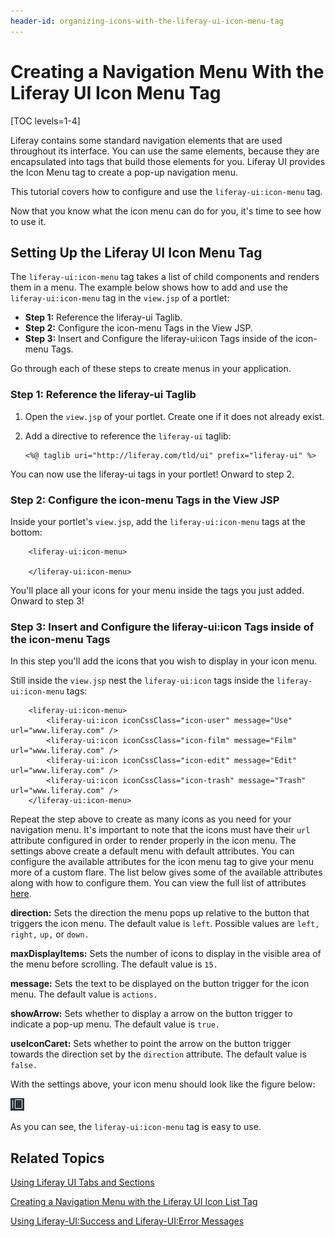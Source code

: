 ```yaml
---
header-id: organizing-icons-with-the-liferay-ui-icon-menu-tag
---
```


# Creating a Navigation Menu With the Liferay UI Icon Menu Tag

[TOC levels=1-4]

Liferay contains some standard navigation elements that are used throughout its
interface. You can use the same elements, because they are encapsulated into
tags that build those elements for you. Liferay UI provides the Icon Menu tag to
create a pop-up navigation menu. 

This tutorial covers how to configure and use the `liferay-ui:icon-menu` tag.

Now that you know what the icon menu can do for you, it's time to see how to use
it. 

## Setting Up the Liferay UI Icon Menu Tag

The `liferay-ui:icon-menu` tag takes a list of child components and renders them
in a menu. The example below shows how to add and use the `liferay-ui:icon-menu` 
tag in the `view.jsp` of a portlet:

- **Step 1:** Reference the liferay-ui Taglib.
- **Step 2:** Configure the icon-menu Tags in the View JSP.
- **Step 3:** Insert and Configure the liferay-ui:icon Tags inside of the icon-menu Tags.
 	
Go through each of these steps to create menus in your application.

### Step 1: Reference the liferay-ui Taglib

1.  Open the `view.jsp` of your portlet. Create one if it does not already 
exist.

2.  Add a directive to reference the `liferay-ui` taglib:

        <%@ taglib uri="http://liferay.com/tld/ui" prefix="liferay-ui" %>

You can now use the liferay-ui tags in your portlet! Onward to step 2.

### Step 2: Configure the icon-menu Tags in the View JSP

Inside your portlet's `view.jsp`, add the `liferay-ui:icon-menu` tags at the
bottom:

        <liferay-ui:icon-menu>

        </liferay-ui:icon-menu>

You'll place all your icons for your menu inside the tags you just added.
Onward to step 3!

### Step 3: Insert and Configure the liferay-ui:icon Tags inside of the icon-menu Tags

In this step you'll add the icons that you wish to display in your icon menu.

Still inside the `view.jsp` nest the `liferay-ui:icon` tags inside the 
`liferay-ui:icon-menu` tags:

        <liferay-ui:icon-menu>
            <liferay-ui:icon iconCssClass="icon-user" message="Use" url="www.liferay.com" />
            <liferay-ui:icon iconCssClass="icon-film" message="Film" url="www.liferay.com" />
            <liferay-ui:icon iconCssClass="icon-edit" message="Edit" url="www.liferay.com" />
            <liferay-ui:icon iconCssClass="icon-trash" message="Trash" url="www.liferay.com" />
        </liferay-ui:icon-menu>
 
Repeat the step above to create as many icons as you need for your navigation 
menu. It's important to note that the icons must have their `url` attribute 
configured in order to render properly in the icon menu. The settings above 
create a default menu with default attributes. You can configure the 
available attributes for the icon menu tag to give your menu more of a custom 
flare. The list below gives some of the available attributes along with how to 
configure them. You can view the full list of attributes [here](http://docs.liferay.com/portal/6.2/taglibs/liferay-ui/icon-menu.html). 

**direction:** Sets the direction the menu pops up relative to the button that 
triggers the icon menu. The default value is `left`. Possible values are `left,`
`right,` `up,` or `down.`

**maxDisplayItems:** Sets the number of icons to display in the visible area of
the menu before scrolling. The default value is `15.`

**message:** Sets the text to be displayed on the button trigger for the icon
menu. The default value is `actions.`

**showArrow:** Sets whether to display a arrow on the button trigger to indicate
a pop-up menu. The default value is `true.`

**useIconCaret:** Sets whether to point the arrow on the button trigger towards
the direction set by the `direction` attribute. The default value is `false.`

With the settings above, your icon menu should look like the figure below:

![Figure 1: Setting up an icon menu is a piece of cake.](../../images/icon-menu.png)

As you can see, the `liferay-ui:icon-menu` tag is easy to use.

## Related Topics

 [Using Liferay UI Tabs and Sections](/docs/6-2/tutorials/-/knowledge_base/t/using-liferay-ui-tabs-and-sections)
 
 [Creating a Navigation Menu with the Liferay UI Icon List Tag](/docs/6-2/tutorials/-/knowledge_base/t/creating-a-navigation-menu-with-the-liferay-uiicon-list-tag)
 
 [Using Liferay-UI:Success and Liferay-UI:Error Messages](/docs/6-2/tutorials/-/knowledge_base/t/using-liferay-uisuccess-and-liferay-uierror-message)
